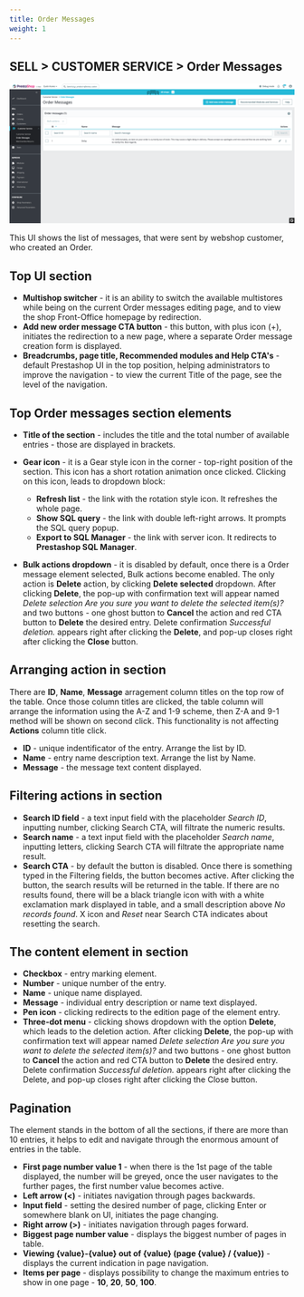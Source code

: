 ```yaml
---
title: Order Messages
weight: 1
---
```


## SELL > CUSTOMER SERVICE > Order Messages

![Order Messages](static/img/order-messages.png)

This UI shows the list of messages, that were sent by webshop customer, who created an Order.

## Top UI section

- **Multishop switcher** - it is an ability to switch the available multistores while being on the current Order messages editing page, and to view the shop Front-Office homepage by redirection.
- **Add new order message CTA button** - this button, with plus icon (+), initiates the redirection to a new page, where a separate Order message creation form is displayed.
- **Breadcrumbs, page title, Recommended modules and Help CTA's** - default Prestashop UI in the top position, helping administrators to improve the navigation - to view the current Title of the page, see the level of the navigation. 

## Top Order messages section elements

- **Title of the section** - includes the title and the total number of available entries - those are displayed in brackets.
- **Gear icon** - it is a Gear style icon in the corner - top-right position of the section. This icon has a short rotation animation once clicked. Clicking on this icon, leads to dropdown block:
  - **Refresh list** - the link with the rotation style icon. It refreshes the whole page.
  - **Show SQL query** - the link with double left-right arrows. It prompts the SQL query popup.
  - **Export to SQL Manager** - the link with server icon. It redirects to **Prestashop SQL Manager**.

- **Bulk actions dropdown** - it is disabled by default, once there is a Order message element selected, Bulk actions become enabled. The only action is **Delete** action, by clicking **Delete selected** dropdown. After clicking **Delete**, the pop-up with confirmation text will appear named _Delete selection Are you sure you want to delete the selected item(s)?_ and two buttons - one ghost button to **Cancel** the action and red CTA button to **Delete** the desired entry. Delete confirmation _Successful deletion._ appears right after clicking the **Delete**, and pop-up closes right after clicking the **Close** button.

## Arranging action in section

There are **ID**, **Name**, **Message** arragement column titles on the top row of the table. Once those column titles are clicked, the table column will arrange the information using the A-Z and 1-9 scheme, then Z-A and 9-1 method will be shown on second click. This functionality is not affecting **Actions** column title click.

- **ID** - unique indentificator of the entry. Arrange the list by ID.
- **Name** - entry name description text. Arrange the list by Name.
- **Message** - the message text content displayed.

## Filtering actions in section

- **Search ID field** - a text input field with the placeholder _Search ID_, inputting number, clicking Search CTA, will filtrate the numeric results.
- **Search name** - a text input field with the placeholder _Search name_, inputting letters, clicking Search CTA will filtrate the appropriate name result.
- **Search CTA** - by default the button is disabled. Once there is something typed in the Filtering fields, the button becomes active. After clicking the button, the search results will be returned in the table. If there are no results found, there will be a black triangle icon with with a white exclamation mark displayed in table, and a small description above _No records found_. X icon and _Reset_ near Search CTA indicates about resetting the search.

## The content element in section

- **Checkbox** - entry marking element.
- **Number** - unique number of the entry.
- **Name** - unique name displayed.
- **Message** - individual entry description or name text displayed.
- **Pen icon** - clicking redirects to the edition page of the element entry.
- **Three-dot menu** - clicking shows dropdown with the option **Delete**, which leads to the deletion action. After clicking **Delete**, the pop-up with confirmation text will appear named _Delete selection Are you sure you want to delete the selected item(s)?_ and two buttons - one ghost button to **Cancel** the action and red CTA button to **Delete** the desired entry. Delete confirmation _Successful deletion._ appears right after clicking the Delete, and pop-up closes right after clicking the Close button.

## Pagination

The element stands in the bottom of all the sections, if there are more than 10 entries, it helps to edit and navigate through the enormous amount of entries in the table. 

- **First page number value 1** - when there is the 1st page of the table displayed, the number will be greyed, once the user navigates to the further pages, the first number value becomes active.
- **Left arrow (<)** - initiates navigation through pages backwards.
- **Input field** - setting the desired number of page, clicking Enter or somewhere blank on UI, initiates the page changing.
- **Right arrow (>)** - initiates navigation through pages forward.
- **Biggest page number value** - displays the biggest number of pages in table.
- **Viewing {value}-{value} out of {value} (page {value} / {value})** - displays the current indication in page navigation.
- **Items per page** - displays possibility to change the maximum entries to show in one page - **10**, **20**, **50**, **100**.
